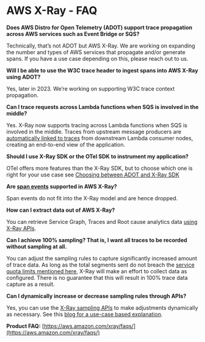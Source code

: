 # AWS X-Ray - FAQ

**Does AWS Distro for Open Telemetry (ADOT) support trace propagation across AWS services such as Event Bridge or SQS?**

Technically, that’s not ADOT but AWS X-Ray. We are working on expanding the number and types of AWS services that propagate and/or generate spans. If you have a use case depending on this, please reach out to us.

**Will I be able to use the W3C trace header to ingest spans into AWS X-Ray using ADOT?**

Yes, later in 2023. We’re working on supporting W3C trace context propagation. 

**Can I trace requests across Lambda functions when SQS is involved in the middle?**

Yes. X-Ray now supports tracing across Lambda functions when SQS is involved in the middle. Traces from upstream message producers are [automatically linked to traces](https://docs.aws.amazon.com/xray/latest/devguide/xray-services-sqs.html) from downstream Lambda consumer nodes, creating an end-to-end view of the application.

**Should I use X-Ray SDK or the OTel SDK to instrument my application?**

OTel offers more features than the X-Ray SDK, but to choose which one is right for your use case see [Choosing between ADOT and X-Ray SDK](https://docs.aws.amazon.com/xray/latest/devguide/xray-instrumenting-your-app.html#xray-instrumenting-choosing)

**Are [span events](https://opentelemetry.io/docs/instrumentation/ruby/manual/#add-span-events) supported in AWS X-Ray?**

Span events do not fit into the X-Ray model and are hence dropped.

**How can I extract data out of AWS X-Ray?**

You can retrieve Service Graph, Traces and Root cause analytics data [using X-Ray APIs](https://docs.aws.amazon.com/xray/latest/devguide/xray-api-gettingdata.html).

**Can I achieve 100% sampling? That is, I want all traces to be recorded without sampling at all.**

You can adjust the sampling rules to capture significantly increased amount of trace data. As long as the total segments sent do not breach the [service quota limits mentioned here](https://docs.aws.amazon.com/general/latest/gr/xray.html#limits_xray), X-Ray will make an effort to collect data as configured. There is no guarantee that this will result in 100% trace data capture as a result.

**Can I dynamically increase or decrease sampling rules through APIs?**

Yes, you can use the [X-Ray sampling APIs](https://docs.aws.amazon.com/xray/latest/devguide/xray-api-sampling.html) to make adjustments dynamically as necessary. See this [blog for a use-case based explanation](https://aws.amazon.com/blogs/mt/dynamically-adjusting-x-ray-sampling-rules/).

**Product FAQ:** [https://aws.amazon.com/xray/faqs/](https://aws.amazon.com/xray/faqs/)

